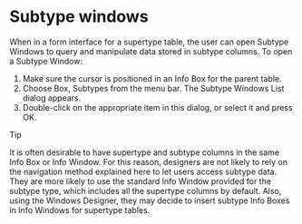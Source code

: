 # Subtype windows

When in a form interface for a supertype table, the user can open Subtype Windows to query and manipulate data stored in subtype columns.
To open a Subtype Window:

1. Make sure the cursor is positioned in an Info Box for the parent table.
2. Choose Box, Subtypes from the menu bar.	The Subtype Windows List dialog appears.
3. Double-click on the appropriate item in this dialog, or select it and press OK.

> [!TIP]
> It is often desirable to have supertype and subtype columns in the same Info Box or Info Window. For this reason, designers are not likely to rely on the navigation method explained here to let users access subtype data. They are more likely to use the standard Info Window provided for the subtype type, which includes all the supertype columns by default. Also, using the Windows Designer, they may decide to insert subtype Info Boxes in Info Windows for supertype tables.

 